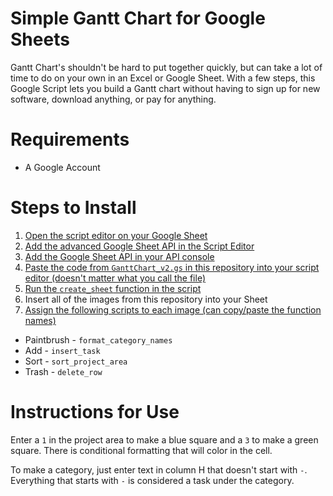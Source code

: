 # Simple Gantt Chart for Google Sheets

Gantt Chart's shouldn't be hard to put together quickly, but can take a lot of time to do on your own in an Excel or Google Sheet. With a few steps, this Google Script lets you build a Gantt chart without having to sign up for new software, download anything, or pay for anything.

# Requirements

* A Google Account

# Steps to Install

1. [Open the script editor on your Google Sheet](https://github.com/jakebruemmer/simple-gantt-chart/blob/master/Script-Editor.gif)
2. [Add the advanced Google Sheet API in the Script Editor](https://github.com/jakebruemmer/simple-gantt-chart/blob/master/Google-Sheets-v4-API.gif)
3. [Add the Google Sheet API in your API console](https://github.com/jakebruemmer/simple-gantt-chart/blob/master/Google-API-Enabling.gif)
4. [Paste the code from `GanttChart_v2.gs` in this repository into your script editor (doesn't matter what you call the file)](https://github.com/jakebruemmer/simple-gantt-chart/blob/master/Copy%20Code.gif)
5. [Run the `create_sheet` function in the script](https://github.com/jakebruemmer/simple-gantt-chart/blob/master/Create%20Sheet.gif)
6. Insert all of the images from this repository into your Sheet
7. [Assign the following scripts to each image (can copy/paste the function names)](https://github.com/jakebruemmer/simple-gantt-chart/blob/master/Insert-Task.gif)
  * Paintbrush - `format_category_names`
  * Add - `insert_task`
  * Sort - `sort_project_area`
  * Trash - `delete_row`
  
# Instructions for Use

Enter a `1` in the project area to make a blue square and a `3` to make a green square. There is conditional formatting that will color in the cell.

To make a category, just enter text in column H that doesn't start with `-`. Everything that starts with `-` is considered a task under the category.
